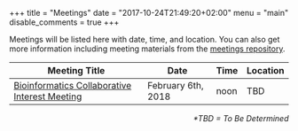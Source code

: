 +++
title = "Meetings"
date = "2017-10-24T21:49:20+02:00"
menu = "main"
disable_comments = true
+++

Meetings will be listed here with date, time, and location. You can also get more information including meeting materials from the [meetings repository](https://github.com/ummc-bc/meetings).


| Meeting Title                                      | Date | Time |Location|
|----------------------------------------------------|------|------|--------|
| [Bioinformatics Collaborative Interest Meeting](#) | February 6th, 2018  | noon  | TBD    |


<p align="right"><i>*TBD = To Be Determined</i></p>